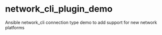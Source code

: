 # network_cli_plugin_demo
Ansible network_cli connection type demo to add support for new network platforms
